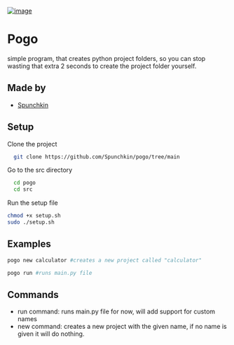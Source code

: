 

<a href="https://ibb.co/k6GCNkR"><img src="https://i.ibb.co/k6GCNkR/image.png" alt="image" border="0"></a>


# Pogo

simple program, that creates python project folders, so you can stop wasting that extra 2 seconds to create the project folder yourself.


## Made by

- [Spunchkin](https://github.com/Spunchkin)


## Setup

Clone the project

```bash
  git clone https://github.com/Spunchkin/pogo/tree/main
```

Go to the src directory

```bash
  cd pogo
  cd src
```

Run the setup file

```bash
chmod +x setup.sh 
sudo ./setup.sh
```



## Examples

```bash
pogo new calculator #creates a new project called "calculator"

pogo run #runs main.py file
```


## Commands

- run command: runs main.py file for now, will add support for custom names
- new command: creates a new project with the given name, if no name is given it will do nothing.

